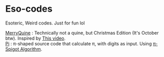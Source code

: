 # Eso-codes
Esoteric, Weird codes. Just for fun lol

[MerryQuine](./MerryQuine.py) : Technically not a quine, but Christmas Edition (It's October btw). Inspired by [This video](https://www.youtube.com/watch?v=r0eaf9iLKxg). <br>
[Pi](./pi.c) : π-shaped source code that calculate π, with digits as input. Using [π-Spigot Algorithm](http://stanleyrabinowitz.com/bibliography/spigot.pdf).
